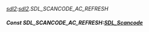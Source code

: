 _[sdl2](../../modules/sdl2/sdl2-module.md):[sdl2](../../modules/sdl2/sdl2-module.md).SDL\_SCANCODE\_AC\_REFRESH_
##### Const SDL\_SCANCODE\_AC\_REFRESH:[SDL_Scancode](../../modules/sdl2/sdl2-sdl_scancode.md)
